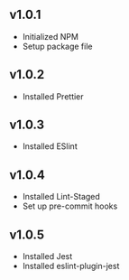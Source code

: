 ## v1.0.1

- Initialized NPM
- Setup package file

## v1.0.2

- Installed Prettier

## v1.0.3

- Installed ESlint

## v1.0.4

- Installed Lint-Staged
- Set up pre-commit hooks

## v1.0.5

- Installed Jest
- Installed eslint-plugin-jest
